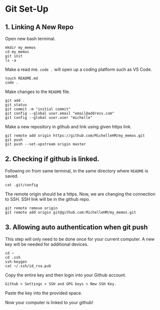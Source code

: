 # Git Set-Up

## 1. Linking A New Repo 
Open new bash terminal. 
```
mkdir my_memos
cd my_memos
git init
ls -a
```
Make a read me. `code .` will open up a coding platform such as VS Code. 
```
touch README.md
code . 
```
Make changes to the `README` file. 
```
git add .
git status
git commit -m "initial commit"
git config --global user.email "email@address.com"
git config --global user.user "michelle"
```
Make a new repository in github and link using given https link.
```
git remote add origin https://github.com/MichelleHM/my_memos.git
git push 
git push --set-upstream origin master 
```
## 2. Checking if github is linked. 
Following on from same terminal, in the same directory where `README` is saved. 
```
cat .git/config
```
The remote origin should be a https. Now, we are changing the connection to SSH. SSH link will be in the github repo. 
```
git remote remove origin 
git remote add origin git@github.com:MichelleHM/my_memos.git
```
## 3. Allowing auto authentication when git push

This step will only need to be done once for your current computer. A new key will be needed for additional devices. 
```
cd ~ 
cd .ssh
ssh-keygen 
cat ~/.ssh/id_rsa.pub

```
Copy the entire key and then login into your Github account. 

```
Github > Settings > SSH and GPG keys > New SSH Key. 
```

Paste the key into the provided space. 

Now your computer is linked to your github!

